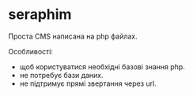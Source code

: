 # seraphim 
Проста CMS написана на php файлах.

Особливості:
- щоб користуватися необхідні базові знання php.
- не потребує бази даних.
- не підтримує прямі звертання через url.
